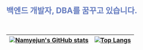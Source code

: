 ## <span style="color:#667DC0"> **백엔드 개발자, DBA를 꿈꾸고 있습니다.** </span>
<br>

| [![Namyejun's GitHub stats](https://github-readme-stats.vercel.app/api?username=Namyejun&show_icons=true&theme=discord_old_blurple)](https://github.com/anuraghazra/github-readme-stats) | [![Top Langs](https://github-readme-stats.vercel.app/api/top-langs/?username=Namyejun&theme=discord_old_blurple&layout=compact&hide=HTML,TeX)](https://github.com/anuraghazra/github-readme-stats) |
|:---:|:---:|

